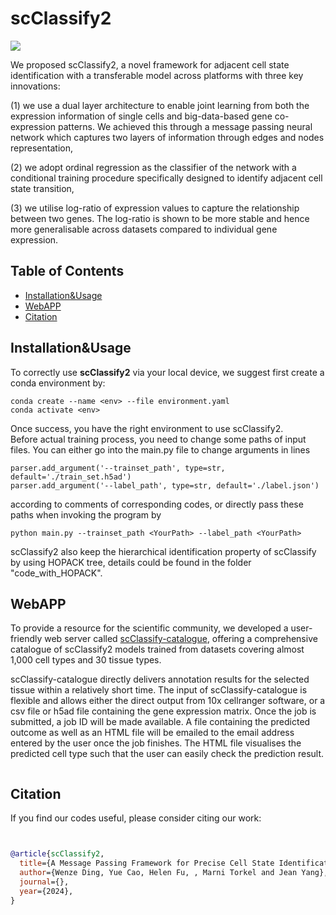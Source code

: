 # scClassify2
![](https://github.com/Wenze18/scClassify2/blob/main/scClassify2.png)

We proposed scClassify2, a novel framework for adjacent cell state identification with a transferable model across platforms with three key innovations:  

(1)   we use a dual layer architecture to enable joint learning from both the expression information of single cells and big-data-based gene co-expression patterns. We achieved this through a message passing neural network which captures two layers of information through edges and nodes representation,  

(2)   we adopt ordinal regression as the classifier of the network with a conditional training procedure specifically designed to identify adjacent cell state transition,  

(3)   we utilise log-ratio of expression values to capture the relationship between two genes. The log-ratio is shown to be more stable and hence more generalisable across datasets compared to individual gene expression.  


## Table of Contents

* [Installation&Usage](#Installation&Usage)
* [WebAPP](#WebAPP)
* [Citation](#Citation)

## Installation&Usage

To correctly use **scClassify2** via your local device, we suggest first create a conda environment by:

~~~shell
conda create --name <env> --file environment.yaml
conda activate <env>
~~~

Once success, you have the right environment to use scClassify2.  
Before actual training process, you need to change some paths of input files. You can either go into the main.py file to change arguments in lines
~~~
parser.add_argument('--trainset_path', type=str, default='./train_set.h5ad')
parser.add_argument('--label_path', type=str, default='./label.json')
~~~
according to comments of corresponding codes, or directly pass these paths when invoking the program by
~~~
python main.py --trainset_path <YourPath> --label_path <YourPath>
~~~
scClassify2 also keep the hierarchical identification property of scClassify by using HOPACK tree, details could be found in the folder "code_with_HOPACK".

## WebAPP
To provide a resource for the scientific community, we developed a user-friendly web server called [scClassify-catalogue](https://shiny.maths.usyd.edu.au/scClassify_catalogue/), offering a comprehensive catalogue of scClassify2 models trained from datasets covering almost 1,000 cell types and 30 tissue types.  

scClassify-catalogue directly delivers annotation results for the selected tissue within a relatively short time. The input of scClassify-catalogue is flexible and allows either the direct output from 10x cellranger software, or a csv file or h5ad file containing the gene expression matrix. Once the job is submitted, a job ID will be made available. A file containing the predicted outcome as well as an HTML file will be emailed to the email address entered by the user once the job finishes. The HTML file visualises the predicted cell type such that the user can easily check the prediction result.   

![]()

## Citation

If you find our codes useful, please consider citing our work:

~~~bibtex


@article{scClassify2,
  title={A Message Passing Framework for Precise Cell State Identification with scClassify2},
  author={Wenze Ding, Yue Cao, Helen Fu, , Marni Torkel and Jean Yang},
  journal={},
  year={2024},
}
~~~
